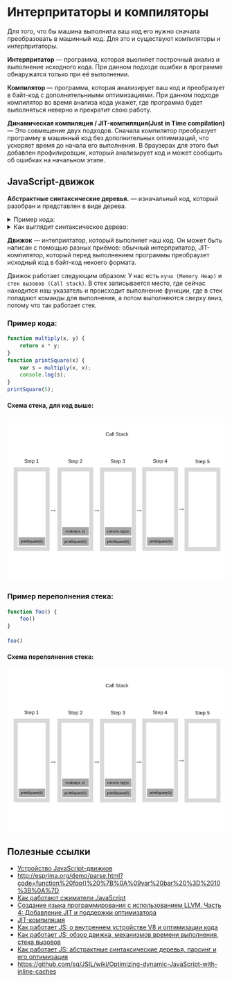 # Интерпритаторы и компиляторы

Для того, что бы машина выполнила ваш код его нужно сначала преобразовать в машинный код. Для это и существуют компиляторы и интерпритаторы.

**Интерпритатор** — программа, которая выолняет построчный анализ и выполнение исходного кода. При данном подходе ошибки в программе обнаружатся только при её выполнении.

**Компилятор** — программа, которая анализирует ваш код и преобразует в байт-код с дополнительниыми оптимизациями. При данном подходе компилятор во время анализа кода укажет, где программа будет выполняться неверно и прекратит свою работу.

**Динамическая компиляция / JIT-компиляция(Just in Time compilation)** — Это совмещение двух подходов. Сначала компилятор преобразует программу в машинный код без дополнительных оптимизаций, что ускоряет время до начала его выполнения. В браузерах для этого был добавлен профилировщик, который анализирует код и может сообщить об ошибках на начальном этапе.

## JavaScript-движок

**Абстрактные синтаксические деревья.** — изначальный код, который разобран и представлен в виде дерева.

<details>
<summary>Пример кода:</summary>

```js
function foo() {
	var bar = 10;
}
```
</details>

<details>
<summary>Как выглядит синтаксическое дерево:</summary>

```json
{
    "type": "Program",
    "body": [
        {
            "type": "FunctionDeclaration",
            "id": {
                "type": "Identifier",
                "name": "foo"
            },
            "params": [],
            "body": {
                "type": "BlockStatement",
                "body": [
                    {
                        "type": "VariableDeclaration",
                        "declarations": [
                            {
                                "type": "VariableDeclarator",
                                "id": {
                                    "type": "Identifier",
                                    "name": "bar"
                                },
                                "init": {
                                    "type": "Literal",
                                    "value": 10,
                                    "raw": "10"
                                }
                            }
                        ],
                        "kind": "var"
                    }
                ]
            },
            "generator": false,
            "expression": false,
            "async": false
        }
    ],
    "sourceType": "script"
}
```
</details>


**Движок** — интеприятатор, который выполняет наш код. Он может быть написан с помощью разных приёмов: обычный интерпритатор, JIT-компилятор, который перед выполнением программы преобраузет исходный код в байт-код некоего формата.

Движок работает следующим образом: У нас есть `куча (Memory Heap)` и `стек вызовов (Call stack)`. В стек записывается место, где сейчас находится наш указатель и происходит выполнение функции, где в стек попадают команды для выполнения, а потом выполняются сверху вниз, потому что так работает стек.

### Пример кода:
```js
function multiply(x, y) {
    return x * y;
}
function printSquare(x) {
    var s = multiply(x, x);
    console.log(s);
}
printSquare(5);
```

#### Схема стека, для код выше:
![Пример кода](stack-example.png)

### Пример переполнения стека:
```js
function foo() {
    foo()
}

foo()
```

#### Схема переполнения стека:
![Пример кода](stack-example.png)

## Полезные ссылки
* [Устройство JavaScript-движков](http://jsflow.org/docs/js-engines/)
* http://esprima.org/demo/parse.html?code=function%20foo()%20%7B%0A%09var%20bar%20%3D%2010%3B%0A%7D
* [Как работают сжиматели JavaScript](https://learn.javascript.ru/minification)
* [Создание языка программирования с использованием LLVM. Часть 4: Добавление JIT и поддержки оптимизатора](https://habr.com/en/post/120516/)
* [JIT-компиляция](https://ru.wikipedia.org/wiki/JIT-компиляция)
* [Как работает JS: о внутреннем устройстве V8 и оптимизации кода](https://habr.com/ru/company/ruvds/blog/337460/)
* [Как работает JS: обзор движка, механизмов времени выполнения, стека вызовов](https://habr.com/en/company/ruvds/blog/337042/)
* [Как работает JS: абстрактные синтаксические деревья, парсинг и его оптимизация](https://habr.com/en/company/ruvds/blog/415269/)
* https://github.com/sq/JSIL/wiki/Optimizing-dynamic-JavaScript-with-inline-caches